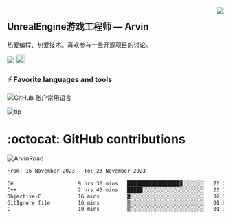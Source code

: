 <img align="right" src="https://count.getloli.com/get/@:ArvinRoad?theme=rule34">

## UnrealEngine游戏工程师 — Arvin

热爱编程、热爱技术。喜欢参与一些开源项目的讨论。

![](https://visitor-badge.glitch.me/badge?page_id=ArvinRoad.ArvinRoad)
[<img alt="github" src="https://img.shields.io/badge/github-ArvinRoad-8da0cb?style=for-the-badge&labelColor=555555&logo=github" height="20">](https://github.com/ArvinRoad)

### ⚡ Favorite languages and tools
![GitHub 账户常用语言](https://github-stats.ubrong.com/api/top-langs/?username=ArvinRoad&layout=compact&theme=tokyonight)

![tip](https://badgen.net/badge/C++/UE/orange?icon=bitcoin-lightning)

# :octocat: GitHub contributions

<img src="https://github-readme-stats.vercel.app/api?username=ArvinRoad&show_icons=true&count_private=true&theme=algolia" alt="ArvinRoad" />

<!--START_SECTION:waka-->

```txt
From: 16 November 2023 - To: 23 November 2023

C#                     9 hrs 30 mins   █████████████████▓░░░░░░░   70.20 %
C++                    2 hrs 45 mins   █████░░░░░░░░░░░░░░░░░░░░   20.32 %
Objective-C            16 mins         ▓░░░░░░░░░░░░░░░░░░░░░░░░   02.08 %
GitIgnore file         16 mins         ▒░░░░░░░░░░░░░░░░░░░░░░░░   01.99 %
C                      10 mins         ▒░░░░░░░░░░░░░░░░░░░░░░░░   01.33 %
```

<!--END_SECTION:waka-->
